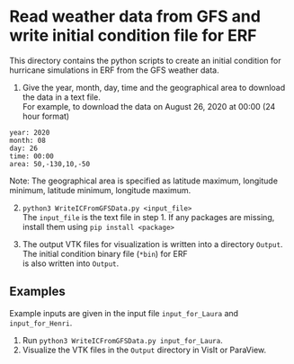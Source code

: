 # Read weather data from GFS and write initial condition file for ERF

This directory contains the python scripts to create an initial condition for hurricane simulations in ERF from the GFS weather data.

1. Give the year, month, day, time and the geographical area to download the data in a text file.  
For example, to download the data on August 26, 2020 at 00:00 (24 hour format)
```
year: 2020
month: 08
day: 26
time: 00:00
area: 50,-130,10,-50
```
Note: The geographical area is specified as latitude maximum, longitude minimum, latitude minimum, longitude maximum.

2. `python3 WriteICFromGFSData.py <input_file>`   
The `input_file` is the text file in step 1. If any packages are missing, install them using `pip install <package>`

3. The output VTK files for visualization is written into a directory `Output`. The initial condition binary file (`*bin`) for ERF   
is also written into `Output`.

## Examples

Example inputs are given in the input file `input_for_Laura` and `input_for_Henri`. 

1. Run `python3 WriteICFromGFSData.py input_for_Laura`.  
2. Visualize the VTK files in the `Output` directory in VisIt or ParaView.

